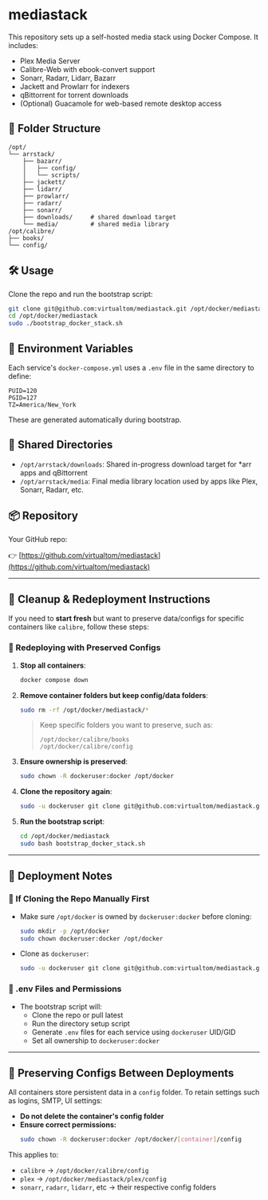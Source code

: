 # mediastack

This repository sets up a self-hosted media stack using Docker Compose. It includes:

- Plex Media Server
- Calibre-Web with ebook-convert support
- Sonarr, Radarr, Lidarr, Bazarr
- Jackett and Prowlarr for indexers
- qBittorrent for torrent downloads
- (Optional) Guacamole for web-based remote desktop access

## 📁 Folder Structure

```
/opt/
└── arrstack/
    ├── bazarr/
    │   ├── config/
    │   └── scripts/
    ├── jackett/
    ├── lidarr/
    ├── prowlarr/
    ├── radarr/
    ├── sonarr/
    ├── downloads/     # shared download target
    └── media/         # shared media library
/opt/calibre/
├── books/
└── config/
```

## 🛠 Usage

Clone the repo and run the bootstrap script:

```bash
git clone git@github.com:virtualtom/mediastack.git /opt/docker/mediastack
cd /opt/docker/mediastack
sudo ./bootstrap_docker_stack.sh
```

## 🔁 Environment Variables

Each service's `docker-compose.yml` uses a `.env` file in the same directory to define:

```env
PUID=120
PGID=127
TZ=America/New_York
```

These are generated automatically during bootstrap.

## 🔄 Shared Directories

- `/opt/arrstack/downloads`: Shared in-progress download target for *arr apps and qBittorrent
- `/opt/arrstack/media`: Final media library location used by apps like Plex, Sonarr, Radarr, etc.

## 📦 Repository

Your GitHub repo:

👉 [https://github.com/virtualtom/mediastack](https://github.com/virtualtom/mediastack)

---

## 🧼 Cleanup & Redeployment Instructions

If you need to **start fresh** but want to preserve data/configs for specific containers like `calibre`, follow these steps:

### 🔄 Redeploying with Preserved Configs

1. **Stop all containers**:
   ```bash
   docker compose down
   ```

2. **Remove container folders but keep config/data folders**:
   ```bash
   sudo rm -rf /opt/docker/mediastack/*
   ```

   > Keep specific folders you want to preserve, such as:
   > ```
   > /opt/docker/calibre/books
   > /opt/docker/calibre/config
   > ```

3. **Ensure ownership is preserved**:
   ```bash
   sudo chown -R dockeruser:docker /opt/docker
   ```

4. **Clone the repository again**:
   ```bash
   sudo -u dockeruser git clone git@github.com:virtualtom/mediastack.git /opt/docker/mediastack
   ```

5. **Run the bootstrap script**:
   ```bash
   cd /opt/docker/mediastack
   sudo bash bootstrap_docker_stack.sh
   ```

---

## 🧠 Deployment Notes

### 🧰 If Cloning the Repo Manually First

- Make sure `/opt/docker` is owned by `dockeruser:docker` before cloning:
  ```bash
  sudo mkdir -p /opt/docker
  sudo chown dockeruser:docker /opt/docker
  ```

- Clone as `dockeruser`:
  ```bash
  sudo -u dockeruser git clone git@github.com:virtualtom/mediastack.git /opt/docker/mediastack
  ```

### 📄 .env Files and Permissions

- The bootstrap script will:
  - Clone the repo or pull latest
  - Run the directory setup script
  - Generate `.env` files for each service using `dockeruser` UID/GID
  - Set all ownership to `dockeruser:docker`

---

## 🧠 Preserving Configs Between Deployments

All containers store persistent data in a `config` folder. To retain settings such as logins, SMTP, UI settings:

- **Do not delete the container's config folder**
- **Ensure correct permissions:**
  ```bash
  sudo chown -R dockeruser:docker /opt/docker/[container]/config
  ```

This applies to:
- `calibre` → `/opt/docker/calibre/config`
- `plex` → `/opt/docker/mediastack/plex/config`
- `sonarr`, `radarr`, `lidarr`, etc → their respective config folders
